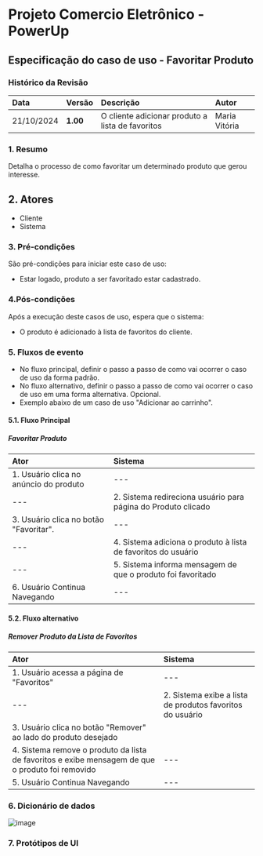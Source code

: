 # Projeto Comercio Eletrônico - PowerUp

## Especificação do caso de uso - Favoritar Produto

### Histórico da Revisão
|  Data  | Versão | Descrição | Autor |
|:-------|:-------|:----------|:------|
| 21/10/2024 | **1.00** | O cliente adicionar produto a lista de favoritos | Maria Vitória |


### 1. Resumo 
Detalha o processo de como favoritar um determinado produto que gerou interesse.

## 2. Atores
- Cliente
- Sistema

### 3. Pré-condições
São pré-condições para iniciar este caso de uso:
- Estar logado, produto a ser favoritado estar cadastrado.

### 4.Pós-condições
Após a execução deste casos de uso, espera que o sistema:
-  O produto é adicionado à lista de favoritos do cliente. 

### 5. Fluxos de evento
- No fluxo principal, definir o passo a passo de como vai ocorrer o caso de uso da forma padrão.
- No fluxo alternativo, definir o passo a passo de como vai ocorrer o caso de uso em uma forma alternativa. Opcional.
- Exemplo abaixo de um caso de uso "Adicionar ao carrinho".

#### 5.1. Fluxo Principal
##### Favoritar Produto

|  Ator  | Sistema |
|:-------|:------- |
| 1. Usuário clica no anúncio do produto | --- |
| --- | 2. Sistema redireciona usuário para página do Produto clicado |
| 3. Usuário clica no botão "Favoritar". | --- |
| --- | 4. Sistema adiciona o produto à lista de favoritos do usuário |
| --- | 5. Sistema informa mensagem de que o produto foi favoritado |
| 6. Usuário Continua Navegando | --- |

#### 5.2. Fluxo alternativo
##### Remover Produto da Lista de Favoritos

|  Ator  | Sistema |
|:-------|:------- |
| 1. Usuário acessa a página de "Favoritos" | --- |
| --- |	2. Sistema exibe a lista de produtos favoritos do usuário |
| 3. Usuário clica no botão "Remover" ao lado do produto desejado|
| 4. Sistema remove o produto da lista de favoritos e exibe mensagem de que o produto foi removido| --- |
| 5. Usuário Continua Navegando | --- |


### 6. Dicionário de dados
![image](https://github.com/user-attachments/assets/7c6b6cef-7d1b-4761-b932-3ddf51ac7cf5)


### 7. Protótipos de UI
